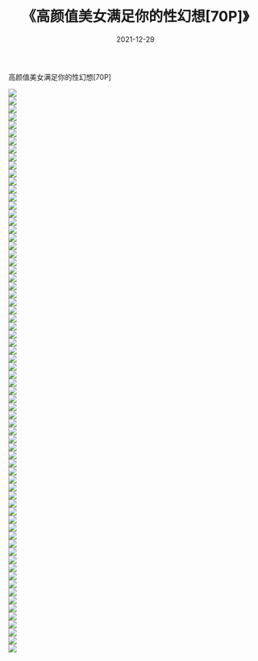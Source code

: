 ﻿---
layout: post
title:  《高颜值美女满足你的性幻想[70P]》
date:   2021-12-29
img: http://img.660000.xyz/Sharelink/性感/2021/高颜值美女满足你的性幻想[70P]/000.jpg
categories: [美女, 清纯, 唯美]
---

高颜值美女满足你的性幻想[70P]

  ![](http://img.660000.xyz/Sharelink/性感/2021/高颜值美女满足你的性幻想[70P]/001.jpg) <br> ![](http://img.660000.xyz/Sharelink/性感/2021/高颜值美女满足你的性幻想[70P]/002.jpg) <br> ![](http://img.660000.xyz/Sharelink/性感/2021/高颜值美女满足你的性幻想[70P]/003.jpg) <br> ![](http://img.660000.xyz/Sharelink/性感/2021/高颜值美女满足你的性幻想[70P]/004.jpg) <br> ![](http://img.660000.xyz/Sharelink/性感/2021/高颜值美女满足你的性幻想[70P]/005.jpg) <br> ![](http://img.660000.xyz/Sharelink/性感/2021/高颜值美女满足你的性幻想[70P]/006.jpg) <br> ![](http://img.660000.xyz/Sharelink/性感/2021/高颜值美女满足你的性幻想[70P]/007.jpg) <br> ![](http://img.660000.xyz/Sharelink/性感/2021/高颜值美女满足你的性幻想[70P]/008.jpg) <br> ![](http://img.660000.xyz/Sharelink/性感/2021/高颜值美女满足你的性幻想[70P]/009.jpg) <br> ![](http://img.660000.xyz/Sharelink/性感/2021/高颜值美女满足你的性幻想[70P]/010.jpg) <br> ![](http://img.660000.xyz/Sharelink/性感/2021/高颜值美女满足你的性幻想[70P]/011.jpg) <br> ![](http://img.660000.xyz/Sharelink/性感/2021/高颜值美女满足你的性幻想[70P]/012.jpg) <br> ![](http://img.660000.xyz/Sharelink/性感/2021/高颜值美女满足你的性幻想[70P]/013.jpg) <br> ![](http://img.660000.xyz/Sharelink/性感/2021/高颜值美女满足你的性幻想[70P]/014.jpg) <br> ![](http://img.660000.xyz/Sharelink/性感/2021/高颜值美女满足你的性幻想[70P]/015.jpg) <br> ![](http://img.660000.xyz/Sharelink/性感/2021/高颜值美女满足你的性幻想[70P]/016.jpg) <br> ![](http://img.660000.xyz/Sharelink/性感/2021/高颜值美女满足你的性幻想[70P]/017.jpg) <br> ![](http://img.660000.xyz/Sharelink/性感/2021/高颜值美女满足你的性幻想[70P]/018.jpg) <br> ![](http://img.660000.xyz/Sharelink/性感/2021/高颜值美女满足你的性幻想[70P]/019.jpg) <br> ![](http://img.660000.xyz/Sharelink/性感/2021/高颜值美女满足你的性幻想[70P]/020.jpg) <br> ![](http://img.660000.xyz/Sharelink/性感/2021/高颜值美女满足你的性幻想[70P]/021.jpg) <br> ![](http://img.660000.xyz/Sharelink/性感/2021/高颜值美女满足你的性幻想[70P]/022.jpg) <br> ![](http://img.660000.xyz/Sharelink/性感/2021/高颜值美女满足你的性幻想[70P]/023.jpg) <br> ![](http://img.660000.xyz/Sharelink/性感/2021/高颜值美女满足你的性幻想[70P]/024.jpg) <br> ![](http://img.660000.xyz/Sharelink/性感/2021/高颜值美女满足你的性幻想[70P]/025.jpg) <br> ![](http://img.660000.xyz/Sharelink/性感/2021/高颜值美女满足你的性幻想[70P]/026.jpg) <br> ![](http://img.660000.xyz/Sharelink/性感/2021/高颜值美女满足你的性幻想[70P]/027.jpg) <br> ![](http://img.660000.xyz/Sharelink/性感/2021/高颜值美女满足你的性幻想[70P]/028.jpg) <br> ![](http://img.660000.xyz/Sharelink/性感/2021/高颜值美女满足你的性幻想[70P]/029.jpg) <br> ![](http://img.660000.xyz/Sharelink/性感/2021/高颜值美女满足你的性幻想[70P]/030.jpg) <br> ![](http://img.660000.xyz/Sharelink/性感/2021/高颜值美女满足你的性幻想[70P]/031.jpg) <br> ![](http://img.660000.xyz/Sharelink/性感/2021/高颜值美女满足你的性幻想[70P]/032.jpg) <br> ![](http://img.660000.xyz/Sharelink/性感/2021/高颜值美女满足你的性幻想[70P]/033.jpg) <br> ![](http://img.660000.xyz/Sharelink/性感/2021/高颜值美女满足你的性幻想[70P]/034.jpg) <br> ![](http://img.660000.xyz/Sharelink/性感/2021/高颜值美女满足你的性幻想[70P]/035.jpg) <br> ![](http://img.660000.xyz/Sharelink/性感/2021/高颜值美女满足你的性幻想[70P]/036.jpg) <br> ![](http://img.660000.xyz/Sharelink/性感/2021/高颜值美女满足你的性幻想[70P]/037.jpg) <br> ![](http://img.660000.xyz/Sharelink/性感/2021/高颜值美女满足你的性幻想[70P]/038.jpg) <br> ![](http://img.660000.xyz/Sharelink/性感/2021/高颜值美女满足你的性幻想[70P]/039.jpg) <br> ![](http://img.660000.xyz/Sharelink/性感/2021/高颜值美女满足你的性幻想[70P]/040.jpg) <br> ![](http://img.660000.xyz/Sharelink/性感/2021/高颜值美女满足你的性幻想[70P]/041.jpg) <br> ![](http://img.660000.xyz/Sharelink/性感/2021/高颜值美女满足你的性幻想[70P]/042.jpg) <br> ![](http://img.660000.xyz/Sharelink/性感/2021/高颜值美女满足你的性幻想[70P]/043.jpg) <br> ![](http://img.660000.xyz/Sharelink/性感/2021/高颜值美女满足你的性幻想[70P]/044.jpg) <br> ![](http://img.660000.xyz/Sharelink/性感/2021/高颜值美女满足你的性幻想[70P]/045.jpg) <br> ![](http://img.660000.xyz/Sharelink/性感/2021/高颜值美女满足你的性幻想[70P]/046.jpg) <br> ![](http://img.660000.xyz/Sharelink/性感/2021/高颜值美女满足你的性幻想[70P]/047.jpg) <br> ![](http://img.660000.xyz/Sharelink/性感/2021/高颜值美女满足你的性幻想[70P]/048.jpg) <br> ![](http://img.660000.xyz/Sharelink/性感/2021/高颜值美女满足你的性幻想[70P]/049.jpg) <br> ![](http://img.660000.xyz/Sharelink/性感/2021/高颜值美女满足你的性幻想[70P]/050.jpg) <br> ![](http://img.660000.xyz/Sharelink/性感/2021/高颜值美女满足你的性幻想[70P]/051.jpg) <br> ![](http://img.660000.xyz/Sharelink/性感/2021/高颜值美女满足你的性幻想[70P]/052.jpg) <br> ![](http://img.660000.xyz/Sharelink/性感/2021/高颜值美女满足你的性幻想[70P]/053.jpg) <br> ![](http://img.660000.xyz/Sharelink/性感/2021/高颜值美女满足你的性幻想[70P]/054.jpg) <br> ![](http://img.660000.xyz/Sharelink/性感/2021/高颜值美女满足你的性幻想[70P]/055.jpg) <br> ![](http://img.660000.xyz/Sharelink/性感/2021/高颜值美女满足你的性幻想[70P]/056.jpg) <br> ![](http://img.660000.xyz/Sharelink/性感/2021/高颜值美女满足你的性幻想[70P]/057.jpg) <br> ![](http://img.660000.xyz/Sharelink/性感/2021/高颜值美女满足你的性幻想[70P]/058.jpg) <br> ![](http://img.660000.xyz/Sharelink/性感/2021/高颜值美女满足你的性幻想[70P]/059.jpg) <br> ![](http://img.660000.xyz/Sharelink/性感/2021/高颜值美女满足你的性幻想[70P]/060.jpg) <br> ![](http://img.660000.xyz/Sharelink/性感/2021/高颜值美女满足你的性幻想[70P]/061.jpg) <br> ![](http://img.660000.xyz/Sharelink/性感/2021/高颜值美女满足你的性幻想[70P]/062.jpg) <br> ![](http://img.660000.xyz/Sharelink/性感/2021/高颜值美女满足你的性幻想[70P]/063.jpg) <br> ![](http://img.660000.xyz/Sharelink/性感/2021/高颜值美女满足你的性幻想[70P]/064.jpg) <br> ![](http://img.660000.xyz/Sharelink/性感/2021/高颜值美女满足你的性幻想[70P]/065.jpg) <br> ![](http://img.660000.xyz/Sharelink/性感/2021/高颜值美女满足你的性幻想[70P]/066.jpg) <br> ![](http://img.660000.xyz/Sharelink/性感/2021/高颜值美女满足你的性幻想[70P]/067.jpg) <br> ![](http://img.660000.xyz/Sharelink/性感/2021/高颜值美女满足你的性幻想[70P]/068.jpg) <br> ![](http://img.660000.xyz/Sharelink/性感/2021/高颜值美女满足你的性幻想[70P]/069.jpg) <br> ![](http://img.660000.xyz/Sharelink/性感/2021/高颜值美女满足你的性幻想[70P]/070.jpg) <br>